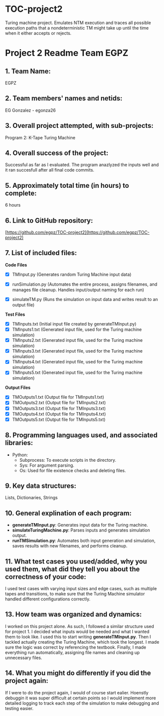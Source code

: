 # TOC-project2
Turing machine project. Emulates NTM execution and traces all possible execution paths that a nondeterministic TM might take up until the time when it either accepts or rejects.

# Project 2 Readme Team EGPZ

## 1. Team Name:
EGPZ

## 2. Team members' names and netids:
EG Gonzalez - egonza26

## 3. Overall project attempted, with sub-projects:
Program 2: K-Tape Turing Machine

## 4. Overall success of the project:
Successful as far as I evaluated. The program anazlyzed the inputs well and it ran succesfull after all final code commits.

## 5. Approximately total time (in hours) to complete:
6 hours

## 6. Link to GitHub repository:
[https://github.com/egpz/TOC-project2](https://github.com/egpz/TOC-project2)

## 7. List of included files:
**Code Files**
- [X] TMInput.py (Generates random Turing Machine input data)
- [X] runSimulation.py (Automates the entire process, assigns filenames, and manages file cleanup. Handles input/output naming for each run)
- [X] simulateTM.py (Runs the simulation on input data and writes result to an output file)
 
  
**Test Files**
- [X] TMInputs.txt  (Initial input file created by generateTMInput.py)
- [X] TMInputs1.txt (Generated input file, used for the Turing machine simulation)
- [X] TMInputs2.txt (Generated input file, used for the Turing machine simulation)
- [X] TMInputs3.txt (Generated input file, used for the Turing machine simulation)
- [X] TMInputs4.txt (Generated input file, used for the Turing machine simulation)
- [X] TMInputs5.txt (Generated input file, used for the Turing machine simulation)

**Output Files**
- [X] TMOutputs1.txt (Output file for TMInputs1.txt)
- [X] TMOutputs2.txt  (Output file for TMInputs2.txt)
- [X] TMOutputs3.txt  (Output file for TMInputs3.txt)
- [X] TMOutputs4.txt  (Output file for TMInputs4.txt)
- [X] TMOutputs5.txt  (Output file for TMInputs5.txt)

## 8. Programming languages used, and associated libraries:
- Python:
    - Subprocess: To execute scripts in the directory.
    - Sys: For argument parsing.
    - Os: Used for file existence checks and deleting files.


## 9. Key data structures:
Lists, Dictionaries, Strings

## 10. General explination of each program:
- **generateTMInput.py**: Generates input data for the Turing machine.
- **simulateTuringMachine.py**: Parses inputs and generates simulation output.
- **runTMSimulation.py**: Automates both input generation and simulation, saves results with new filenames, and performs cleanup.

## 11. What test cases you used/added, why you used them, what did they tell you about the correctness of your code:
I used test cases with varying input sizes and edge cases, such as multiple tapes and transitions, to make sure that the Turing Machine simulator handled different configurations correctly.

## 13. How team was organized and dynamics:
I worked on this project alone. As such, I followed a similar structure used for project 1. I decided  what inputs would be needed and what I wanted them to look like. I used this to start  writing **generateTMInput.py**. Then I tackled actually creating the Turing Machine, which took the longest. I made sure the logic was correct by referencing the textbook. Finally, I made everything run automatically, assigning file names and cleaning up unnecessary files.

## 14. What you might do differently if you did the project again:
If I were to do the project again, I would of course start ealier. Hoenstly debuggin it was super difficult at certain points so I would implement more detailed logging to track each step of the simulation to make debugging and testing easier.

